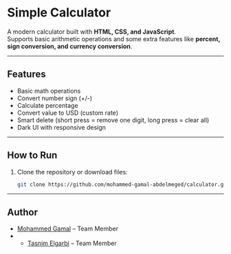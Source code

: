 # Simple Calculator

A modern calculator built with **HTML, CSS, and JavaScript**.  
Supports basic arithmetic operations and some extra features like **percent, sign conversion, and currency conversion**.  

---

## Features
- Basic math operations  
- Convert number sign (+/-)  
- Calculate percentage  
- Convert value to USD (custom rate)  
- Smart delete (short press = remove one digit, long press = clear all)  
- Dark UI with responsive design  

---

## How to Run
1. Clone the repository or download files:
   ```bash
   git clone https://github.com/mohammed-gamal-abdelmeged/calculator.git

---

## Author

- [Mohammed Gamal](https://github.com/mohammed-gamal-abdelmeged) – Team Member
- - [Tasnim Elgarbi](https://github.com/tasnimelgarbi) – Team Member 
 
